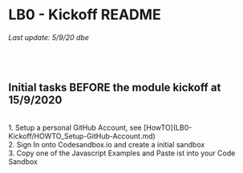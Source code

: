 # LB0 - Kickoff README
###### Last update: 5/9/20 dbe
</br>

## Initial tasks BEFORE the module kickoff at 15/9/2020
</br>
1. Setup a personal GitHub Account, see [HowTO](LB0-Kickoff/HOWTO_Setup-GitHub-Account.md)
</br>
2. Sign In onto Codesandbox.io and create a initial sandbox  
</br>
3. Copy one of the Javascript Examples and Paste ist into your Code Sandbox  

</br>
